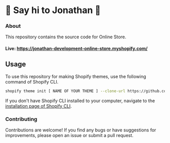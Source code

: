 # :wave: Say hi to Jonathan :wave:

### About
This repository contains the source code for Online Store.

#### Live: https://jonathan-development-online-store.myshopify.com/

## Usage

To use this repository for making Shopify themes, use the following command of Shopify CLI.
```sh
shopify theme init [ NAME OF YOUR THEME ] --clone-url https://github.com/Abdurauf1/jonathan-online-store.git
```

If you don't have Shopify CLI installed to your computer, navigate to the [installation page of Shopify CLI](https://shopify.dev/themes/tools/cli/installation).

### Contributing

Contributions are welcome! If you find any bugs or have suggestions for improvements, please open an issue or submit a pull request.
